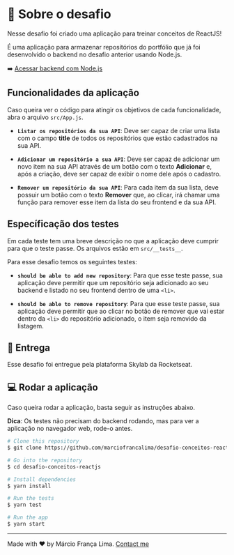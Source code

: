 # :rocket: Sobre o desafio

Nesse desafio foi criado uma aplicação para treinar conceitos de ReactJS!

É uma aplicação para armazenar repositórios do portfólio que já foi desenvolvido o backend no desafio anterior usando Node.js.

:arrow_right: [Acessar backend com Node.js](https://github.com/marciofrancalima/desafio-conceitos-node)

## Funcionalidades da aplicação

Caso queira ver o código para atingir os objetivos de cada funcionalidade, abra o arquivo `src/App.js`.

- **`Listar os repositórios da sua API`**: Deve ser capaz de criar uma lista com o campo **title** de todos os repositórios que estão cadastrados na sua API.

- **`Adicionar um repositório a sua API`**: Deve ser capaz de adicionar um novo item na sua API através de um botão com o texto **Adicionar** e, após a criação, deve ser capaz de exibir o nome dele após o cadastro.

- **`Remover um repositório da sua API`**: Para cada item da sua lista, deve possuir um botão com o texto **Remover** que, ao clicar, irá chamar uma função para remover esse item da lista do seu frontend e da sua API.

## Específicação dos testes

Em cada teste tem uma breve descrição no que a aplicação deve cumprir para que o teste passe. Os arquivos estão em `src/__tests__`.

Para esse desafio temos os seguintes testes:

- **`should be able to add new repository`**: Para que esse teste passe, sua aplicação deve permitir que um repositório seja adicionado ao seu backend e listado no seu frontend dentro de uma `<li>`.

- **`should be able to remove repository`**: Para que esse teste passe, sua aplicação deve permitir que ao clicar no botão de remover que vai estar dentro da `<li>` do repositório adicionado, o item seja removido da listagem.

## :calendar: Entrega

Esse desafio foi entregue pela plataforma Skylab da Rocketseat.

## :computer: Rodar a aplicação

Caso queira rodar a aplicação, basta seguir as instruções abaixo.

**Dica**: Os testes não precisam do backend rodando, mas para ver a aplicação no navegador web, rode-o antes.

```bash
# Clone this repository
$ git clone https://github.com/marciofrancalima/desafio-conceitos-reactjs.git (or use ssh)

# Go into the repository
$ cd desafio-conceitos-reactjs

# Install dependencies
$ yarn install

# Run the tests
$ yarn test

# Run the app
$ yarn start
```

---

Made with ♥ by Márcio França Lima. [Contact me](https://www.linkedin.com/in/m%C3%A1rcio-fran%C3%A7a-lima-916454187/)
